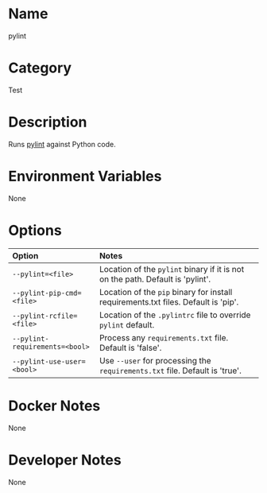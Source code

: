 <!---
  Licensed to the Apache Software Foundation (ASF) under one
  or more contributor license agreements.  See the NOTICE file
  distributed with this work for additional information
  regarding copyright ownership.  The ASF licenses this file
  to you under the Apache License, Version 2.0 (the
  "License"); you may not use this file except in compliance
  with the License.  You may obtain a copy of the License at

    http://www.apache.org/licenses/LICENSE-2.0

  Unless required by applicable law or agreed to in writing,
  software distributed under the License is distributed on an
  "AS IS" BASIS, WITHOUT WARRANTIES OR CONDITIONS OF ANY
  KIND, either express or implied.  See the License for the
  specific language governing permissions and limitations
  under the License.
-->

# Name

pylint

# Category

Test

# Description

Runs [pylint](http://pylint.org/) against Python code.

# Environment Variables

None

# Options

| Option | Notes |
|:---------|:------|
| `--pylint=<file>` | Location of the `pylint` binary if it is not on the path.  Default is 'pylint'. |
| `--pylint-pip-cmd=<file>` | Location of the `pip` binary for install requirements.txt files.  Default is 'pip'. |
| `--pylint-rcfile=<file>` | Location of the `.pylintrc` file to override `pylint` default. |
| `--pylint-requirements=<bool>` | Process any `requirements.txt` file.  Default is 'false'. |
| `--pylint-use-user=<bool>` | Use `--user` for processing the `requirements.txt` file.  Default is 'true'. |

# Docker Notes

None

# Developer Notes

None
